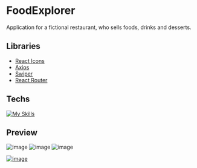 # FoodExplorer
Application for a fictional restaurant, who sells foods, drinks and desserts.

## Libraries
- [React Icons](https://react-icons.github.io/react-icons/)
- [Axios](https://axios-http.com/docs/intro)
- [Swiper](https://swiperjs.com/get-started)
- [React Router](https://reactrouter.com/en/main/start/tutorial)

## Techs

[![My Skills](https://skillicons.dev/icons?i=react,styledcomponents,vite,axios)](https://skillicons.dev)

## Preview
![image](https://github.com/andrewsitiel/food-explorer-front/assets/86017907/a1832a63-b02e-4e1e-8ee8-7748110b2676)
![image](https://github.com/andrewsitiel/food-explorer-front/assets/86017907/54f08104-892b-4aa6-984a-b431971bc32f)
![image](https://github.com/andrewsitiel/food-explorer-front/assets/86017907/d5457dea-6499-4595-95de-ab96bc170cf2)

[![image](https://user-images.githubusercontent.com/86017907/179060688-590eac0e-1195-4bad-80d3-8c848b0af5e2.png)](/LICENSE)
